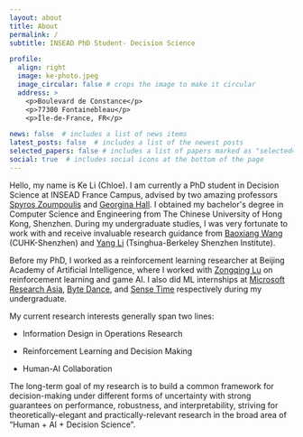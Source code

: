 ```yaml
---
layout: about
title: About
permalink: /
subtitle: INSEAD PhD Student- Decision Science

profile:
  align: right
  image: ke-photo.jpeg
  image_circular: false # crops the image to make it circular
  address: >
    <p>Boulevard de Constance</p>
    <p>77300 Fontainebleau</p>
    <p>Île-de-France, FR</p>

news: false  # includes a list of news items
latest_posts: false  # includes a list of the newest posts
selected_papers: false # includes a list of papers marked as "selected={true}"
social: true  # includes social icons at the bottom of the page
---
```


Hello, my name is Ke Li (Chloe). I am currently a PhD student in Decision Science at INSEAD France Campus, advised by two amazing professors [Spyros Zoumpoulis](https://www.insead.edu/faculty/spyros-zoumpoulis) and [Georgina Hall](https://sites.google.com/view/georgina-hall). I obtained my bachelor's degree in Computer Science and Engineering from The Chinese University of Hong Kong, Shenzhen. During my undergraduate studies, I was very fortunate to work with and receive invaluable research guidance from [Baoxiang Wang](https://bxiangwang.github.io/) (CUHK-Shenzhen) and [Yang Li](http://yangli-feasibility.com/home/) (Tsinghua-Berkeley Shenzhen Institute).

Before my PhD, I worked as a reinforcement learning researcher at Beijing Academy of Artificial Intelligence, where I worked with [Zongqing Lu](https://z0ngqing.github.io/) on reinforcement learning and game AI. I also did ML internships at [Microsoft Research Asia](https://www.microsoft.com/en-us/research/lab/microsoft-research-asia/), [Byte Dance](https://www.bytedance.com/en/), and [Sense Time](https://www.sensetime.com/en) respectively during my undergraduate.

My current research interests generally span two lines:

- Information Design in Operations Research

- Reinforcement Learning and Decision Making 

- Human-AI Collaboration

The long-term goal of my research is to build a common framework for decision-making under different forms of uncertainty with strong guarantees on performance, robustness, and interpretability, striving for theoretically-elegant and practically-relevant research in the broad area of “Human + AI + Decision Science”.
